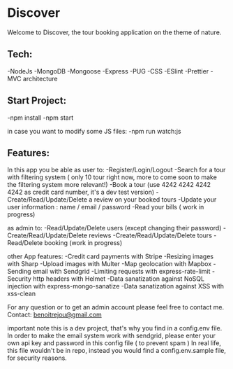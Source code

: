 # Discover

Welcome to Discover, the tour booking application on the theme of nature.

Tech:
------
-NodeJs
-MongoDB
-Mongoose
-Express
-PUG
-CSS
-ESlint
-Prettier
-MVC architecture

Start Project:
--------------
-npm install
-npm start

in case you want to modify some JS files:
-npm run watch:js

Features:
---------
In this app you be able as user to:
-Register/Login/Logout
-Search for a tour with filtering system ( only 10 tour right now, more to come soon to make the filtering system more relevant!)
-Book a tour (use 4242 4242 4242 4242 as credit card number, it's a dev test version)
-Create/Read/Update/Delete a review on your booked tours
-Update your user information : name / email / password
-Read your bills ( work in progress)

as admin to:
-Read/Update/Delete users (except changing their password)
-Create/Read/Update/Delete reviews
-Create/Read/Update/Delete tours
-Read/Delete booking (work in progress)

other App features:
-Credit card payments with Stripe
-Resizing images with Sharp
-Upload images with Multer
-Map geolocation with Mapbox
-Sending email with Sendgrid
-Limiting requests with express-rate-limit
-Security http headers with Helmet
-Data sanatization against NoSQL injection with express-mongo-sanatize
-Data sanatization against XSS with xss-clean

For any question or to get an admin account please feel free to contact me.
Contact: benoitrejou@gmail.com

important note
this is a dev project, that's why you find in a config.env file.
In order to make the email system work with sendgrid, please enter your own api key and password in this config file ( to prevent spam )
In real life, this file wouldn't be in repo, instead you would find a config.env.sample file, for security reasons.
